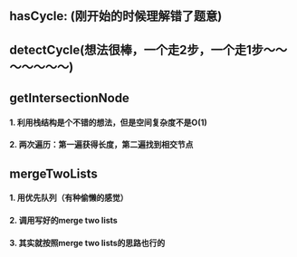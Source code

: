 ## hasCycle: (刚开始的时候理解错了题意)

## detectCycle(想法很棒，一个走2步，一个走1步～～～～～～～)

## getIntersectionNode
#### 1. 利用栈结构是个不错的想法，但是空间复杂度不是O(1)
#### 2. 两次遍历：第一遍获得长度，第二遍找到相交节点

## mergeTwoLists
#### 1. 用优先队列（有种偷懒的感觉）
#### 2. 调用写好的merge two lists
#### 3. 其实就按照merge two lists的思路也行的

